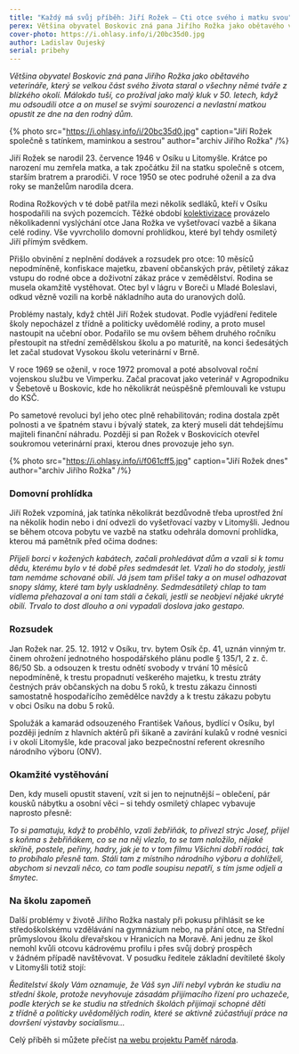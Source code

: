 ```yaml
---
title: "Každý má svůj příběh: Jiří Rožek – Cti otce svého i matku svou"
perex: Většina obyvatel Boskovic zná pana Jiřího Rožka jako obětavého veterináře, který se velkou část svého života staral o všechny němé tváře z blízkého okolí. Málokdo ale tuší, co prožíval jako malý kluk v 50. letech.
cover-photo: https://i.ohlasy.info/i/20bc35d0.jpg
author: Ladislav Oujeský
serial: pribehy
---
```


*Většina obyvatel Boskovic zná pana Jiřího Rožka jako obětavého veterináře, který se velkou část svého života staral o všechny němé tváře z blízkého okolí. Málokdo tuší, co prožíval jako malý kluk v 50. letech, když mu odsoudili otce a on musel se svými sourozenci a nevlastní matkou opustit ze dne na den rodný dům.*

{% photo src="https://i.ohlasy.info/i/20bc35d0.jpg" caption="Jiří Rožek společně s tatínkem, maminkou a sestrou" author="archiv Jiřího Rožka" /%}

Jiří Rožek se narodil 23. července 1946 v Osíku u Litomyšle. Krátce po narození mu zemřela matka, a tak zpočátku žil na statku společně s otcem, starším bratrem a prarodiči. V roce 1950 se otec podruhé oženil a za dva roky se manželům narodila dcera. 

Rodina Rožkových v té době patřila mezi několik sedláků, kteří v Osíku hospodařili na svých pozemcích. Těžké období [kolektivizace](https://cs.wikipedia.org/wiki/Kolektivizace) provázelo několikadenní vyslýchání otce Jana Rožka ve vyšetřovací vazbě a šikana celé rodiny. Vše vyvrcholilo domovní prohlídkou, které byl tehdy osmiletý Jiří přímým svědkem.

Přišlo obvinění z neplnění dodávek a rozsudek pro otce: 10 měsíců nepodmíněně, konfiskace majetku, zbavení občanských práv, pětiletý zákaz vstupu do rodné obce a doživotní zákaz práce v zemědělství. Rodina se musela okamžitě vystěhovat. Otec byl v lágru v Boreči u Mladé Boleslavi, odkud vězně vozili na korbě nákladního auta do uranových dolů. 

Problémy nastaly, když chtěl Jiří Rožek studovat. Podle vyjádření ředitele školy nepocházel z třídně a politicky uvědomělé rodiny, a proto musel nastoupit na učební obor. Podařilo se mu ovšem během druhého ročníku přestoupit na střední zemědělskou školu a po maturitě, na konci šedesátých let začal studovat Vysokou školu veterinární v Brně. 

V roce 1969 se oženil, v roce 1972 promoval a poté absolvoval roční vojenskou službu ve Vimperku. Začal pracovat jako veterinář v Agropodniku v Šebetově u Boskovic, kde ho několikrát neúspěšně přemlouvali ke vstupu do KSČ. 

Po sametové revoluci byl jeho otec plně rehabilitován; rodina dostala zpět polnosti a ve špatném stavu i bývalý statek, za který museli dát tehdejšímu majiteli finanční náhradu. Později si pan Rožek v Boskovicích otevřel soukromou veterinární praxi, kterou dnes provozuje jeho syn.

{% photo src="https://i.ohlasy.info/i/f061cff5.jpg" caption="Jiří Rožek dnes" author="archiv Jiřího Rožka" /%}

### Domovní prohlídka

Jiří Rožek vzpomíná, jak tatínka několikrát bezdůvodně třeba uprostřed žní na několik hodin nebo i dní odvezli do vyšetřovací vazby v Litomyšli. Jednou se během otcova pobytu ve vazbě na statku odehrála domovní prohlídka, kterou má pamětník před očima dodnes:

*Přijeli borci v kožených kabátech, začali prohledávat dům a vzali si k tomu dědu, kterému bylo v té době přes sedmdesát let. Vzali ho do stodoly, jestli tam nemáme schované obilí. Já jsem tam přišel taky a on musel odhazovat snopy slámy, které tam byly uskladněny. Sedmdesátiletý chlap to tam vidlema přehazoval a oni tam stáli a čekali, jestli se neobjeví nějaké ukryté obilí. Trvalo to dost dlouho a oni vypadali doslova jako gestapo.*

### Rozsudek

Jan Rožek nar. 25. 12. 1912 v Osíku, trv. bytem Osík čp. 41, uznán vinným tr. činem ohrožení jednotného hospodářského plánu podle § 135/1, 2 z. č. 86/50 Sb. a odsouzen k trestu odnětí svobody v trvání 10 měsíců nepodmíněně, k trestu propadnutí veškerého majetku, k trestu ztráty čestných práv občanských na dobu 5 roků, k trestu zákazu činnosti samostatně hospodařícího zemědělce navždy a k trestu zákazu pobytu v obci Osíku na dobu 5 roků.

Spolužák a kamarád odsouzeného František Vaňous, bydlící v Osíku, byl později jedním z hlavních aktérů při šikaně a zavírání kulaků v rodné vesnici i v okolí Litomyšle, kde pracoval jako bezpečnostní referent okresního národního výboru (ONV).

### Okamžité vystěhování

Den, kdy museli opustit stavení, vzít si jen to nejnutnější – oblečení, pár kousků nábytku a osobní věci – si tehdy osmiletý chlapec vybavuje naprosto přesně:

*To si pamatuju, když to proběhlo, vzali žebřiňák, to přivezl strýc Josef, přijel s koňma s žebřiňákem, co se na něj vlezlo, to se tam naložilo, nějaké skříně, postele, peřiny, hadry, jak je to v tom filmu Všichni dobří rodáci, tak to probíhalo přesně tam. Stáli tam z místního národního výboru a dohlíželi, abychom si nevzali něco, co tam podle soupisu nepatří, s tím jsme odjeli a šmytec.*

### Na školu zapomeň

Další problémy v životě Jiřího Rožka nastaly při pokusu přihlásit se ke středoškolskému vzdělávání na gymnázium nebo, na přání otce, na Střední průmyslovou školu dřevařskou v Hranicích na Moravě. Ani jednu ze škol nemohl kvůli otcovu kádrovému profilu i přes svůj dobrý prospěch v žádném případě navštěvovat. V posudku ředitele základní devítileté školy v Litomyšli totiž stojí:

*Ředitelství školy Vám oznamuje, že Váš syn Jiří nebyl vybrán ke studiu na střední škole, protože nevyhovuje zásadám přijímacího řízení pro uchazeče, podle kterých se ke studiu na středních školách přijímají schopné děti z třídně a politicky uvědomělých rodin, které se aktivně zúčastňují práce na dovršení výstavby socialismu…*

Celý příběh si můžete přečíst [na webu projektu Paměť národa](https://www.pametnaroda.cz/cs/rozek-jiri-1946).